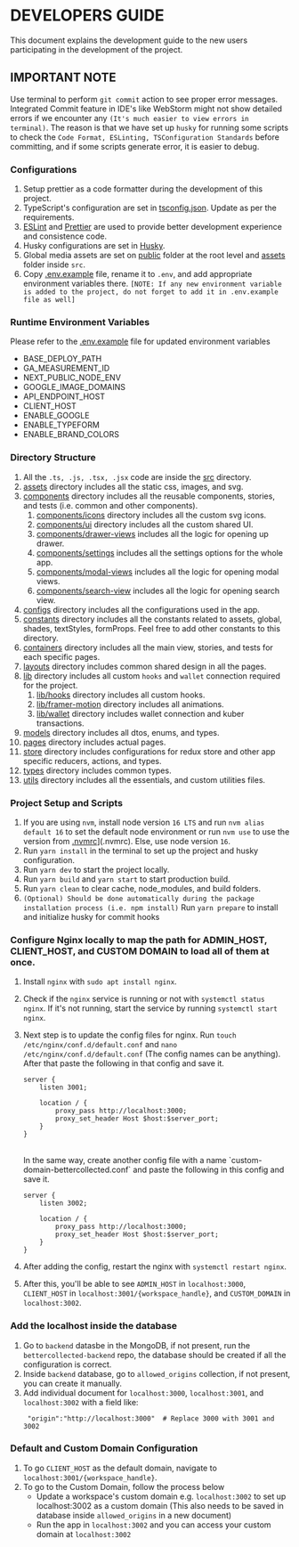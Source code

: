 # DEVELOPERS GUIDE

This document explains the development guide to the new users participating in the development of the project.

## IMPORTANT NOTE

Use terminal to perform `git commit` action to see proper error messages. Integrated Commit feature in IDE's like WebStorm
might not show detailed errors if we encounter any `(It's much easier to view errors in terminal)`. The reason is that we have
set up `husky` for running some scripts to check the `Code Format, ESLinting, TSConfiguration Standards` before committing, and if some scripts generate error, it is easier to debug.

### Configurations

1. Setup prettier as a code formatter during the development of this project.
2. TypeScript's configuration are set in [tsconfig.json](tsconfig.json). Update as per the requirements.
3. [ESLint](.eslintrc.json) and [Prettier](prettier.config.js) are used to provide better development experience and consistence code.
4. Husky configurations are set in [Husky](.husky/pre-commit).
5. Global media assets are set on [public](public) folder at the root level and [assets](src/assets) folder inside `src`.
6. Copy [.env.example](.env.example) file, rename it to `.env`, and add appropriate environment variables there. `[NOTE: If any new environment variable is added to the project, do not forget to add it in .env.example file as well]`

### Runtime Environment Variables

Please refer to the [.env.example](.env.example) file for updated environment variables

-   BASE_DEPLOY_PATH
-   GA_MEASUREMENT_ID
-   NEXT_PUBLIC_NODE_ENV
-   GOOGLE_IMAGE_DOMAINS
-   API_ENDPOINT_HOST
-   CLIENT_HOST
-   ENABLE_GOOGLE
-   ENABLE_TYPEFORM
-   ENABLE_BRAND_COLORS

### Directory Structure

1. All the `.ts, .js, .tsx, .jsx` code are inside the [src](src) directory.
2. [assets](src/assets) directory includes all the static css, images, and svg.
3. [components](src/components) directory includes all the reusable components, stories, and tests (i.e. common and other components).
    1. [components/icons](src/components/icons) directory includes all the custom svg icons.
    2. [components/ui](src/components/ui) directory includes all the custom shared UI.
    3. [components/drawer-views](src/components/drawer-views) includes all the logic for opening up drawer.
    4. [components/settings](src/components/settings) includes all the settings options for the whole app.
    5. [components/modal-views](src/components/modal-views) includes all the logic for opening modal views.
    6. [components/search-view](src/components/search-view) includes all the logic for opening search view.
4. [configs](src/configs) directory includes all the configurations used in the app.
5. [constants](src/constants) directory includes all the constants related to assets, global, shades, textStyles, formProps. Feel free to add other constants to this directory.
6. [containers](src/containers) directory includes all the main view, stories, and tests for each specific pages.
7. [layouts](src/layouts) directory includes common shared design in all the pages.
8. [lib](src/lib) directory includes all custom `hooks` and `wallet` connection required for the project.
    1. [lib/hooks](src/lib/hooks) directory includes all custom hooks.
    2. [lib/framer-motion](src/lib/framer-motion) directory includes all animations.
    3. [lib/wallet](src/lib/wallet) directory includes wallet connection and kuber transactions.
9. [models](src/models) directory includes all dtos, enums, and types.
10. [pages](src/pages) directory includes actual pages.
11. [store](src/store) directory includes configurations for redux store and other app specific reducers, actions, and types.
12. [types](src/types) directory includes common types.
13. [utils](src/utils) directory includes all the essentials, and custom utilities files.

### Project Setup and Scripts

1. If you are using `nvm`, install node version `16 LTS` and run `nvm alias default 16` to set the default node environment or run `nvm use` to use the version from [.nvmrc](.nvmrc)](.nvmrc). Else, use node version `16`.
2. Run `yarn install` in the terminal to set up the project and husky configuration.
3. Run `yarn dev` to start the project locally.
4. Run `yarn build` and `yarn start` to start production build.
5. Run `yarn clean` to clear cache, node_modules, and build folders.
6. `(Optional) Should be done automatically during the package installation process (i.e. npm install)` Run `yarn prepare` to install and initialize husky for commit hooks

### Configure Nginx locally to map the path for ADMIN_HOST, CLIENT_HOST, and CUSTOM DOMAIN to load all of them at once.

1. Install `nginx` with `sudo apt install nginx`.
2. Check if the `nginx` service is running or not with `systemctl status nginx`. If it's not running, start the service by running `systemctl start nginx`.
3. Next step is to update the config files for nginx. Run `touch /etc/nginx/conf.d/default.conf` and `nano /etc/nginx/conf.d/default.conf` (The config names can be anything). After that paste the following in that config and save it.

    ```
    server {
        listen 3001;

        location / {
            proxy_pass http://localhost:3000;
            proxy_set_header Host $host:$server_port;
        }
    }
    ```

    <br/>
    In the same way, create another config file with a name `custom-domain-bettercollected.conf` and paste the following in this config and save it.

    ```
    server {
        listen 3002;

        location / {
            proxy_pass http://localhost:3000;
            proxy_set_header Host $host:$server_port;
        }
    }
    ```

4. After adding the config, restart the nginx with `systemctl restart nginx`.
5. After this, you'll be able to see `ADMIN_HOST` in `localhost:3000`, `CLIENT_HOST` in `localhost:3001/{workspace_handle}`, and `CUSTOM_DOMAIN` in `localhost:3002`.

### Add the localhost inside the database

1. Go to `backend` datasbe in the MongoDB, if not present, run the `bettercollected-backend` repo, the database should be created if all the configuration is correct.
2. Inside `backend` database, go to `allowed_origins` collection, if not present, you can create it manually.
3. Add individual document for `localhost:3000`, `localhost:3001`, and `localhost:3002` with a field like:
    ```
     "origin":"http://localhost:3000"  # Replace 3000 with 3001 and 3002
    ```

### Default and Custom Domain Configuration

1. To go `CLIENT_HOST` as the default domain, navigate to `localhost:3001/{workspace_handle}`.
2. To go to the Custom Domain, follow the process below
    - Update a workspace's custom domain e.g. `localhost:3002` to set up localhost:3002 as a custom domain (This also needs to be saved in database inside `allowed_origins` in a new document)
    - Run the app in `localhost:3002` and you can access your custom domain at `localhost:3002`
